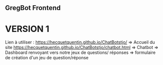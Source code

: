 ## GregBot Frontend
# VERSION 1
Lien à utiliser : 
https://hecquetquentin.github.io/ChatBotstjo/ => Accueil du site
https://hecquetquentin.github.io/ChatBotstjo/chatbot.html => Chatbot
=> Dashboard renvoyant vers notre jeux de questions/ réponses
=> formulaire de création d'un jeu de question/réponse